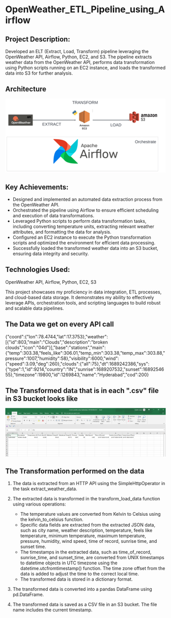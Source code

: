 # OpenWeather_ETL_Pipeline_using_Airflow

## Project Description:

Developed an ELT (Extract, Load, Transform) pipeline leveraging the OpenWeather API, Airflow, Python, EC2, and S3. The pipeline extracts weather data from the OpenWeather API, performs data transformation using Python scripts running on an EC2 instance, and loads the transformed data into S3 for further analysis.

## Architecture 
<img src="Architecture.jpeg">

## Key Achievements:

- Designed and implemented an automated data extraction process from the OpenWeather API.
- Orchestrated the pipeline using Airflow to ensure efficient scheduling and execution of data transformations.
- Leveraged Python scripts to perform data transformation tasks, including converting temperature units, extracting relevant weather attributes, and formatting the 
  data for analysis.
- Configured an EC2 instance to execute the Python transformation scripts and optimized the environment for efficient data processing.
- Successfully loaded the transformed weather data into an S3 bucket, ensuring data integrity and security.

## Technologies Used:

OpenWeather API, Airflow, Python, EC2, S3

This project showcases my proficiency in data integration, ETL processes, and cloud-based data storage. It demonstrates my ability to effectively leverage APIs, orchestration tools, and scripting languages to build robust and scalable data pipelines.

## The Data we get on every API call

{"coord":{"lon":78.4744,"lat":17.3753},"weather":[{"id":803,"main":"Clouds","description":"broken clouds","icon":"04d"}],"base":"stations","main":{"temp":303.38,"feels_like":306.01,"temp_min":303.38,"temp_max":303.88,"pressure":1007,"humidity":58},"visibility":6000,"wind":{"speed":3.09,"deg":260},"clouds":{"all":75},"dt":1689242386,"sys":{"type":1,"id":9214,"country":"IN","sunrise":1689207532,"sunset":1689254655},"timezone":19800,"id":1269843,"name":"Hyderabad","cod":200}

## The Transformed data that is in each ".csv" file in S3 bucket looks like

<img src="output.png">

## The Transformation performed on the data

1. The data is extracted from an HTTP API using the SimpleHttpOperator in the task extract_weather_data.

2. The extracted data is transformed in the transform_load_data function using various operations:

     - The temperature values are converted from Kelvin to Celsius using the kelvin_to_celsius function.
     - Specific data fields are extracted from the extracted JSON data, such as city name, weather description, temperature, feels like temperature, minimum 
       temperature, maximum temperature, pressure, humidity, wind speed, time of record, sunrise time, and sunset time.                                            
     - The timestamps in the extracted data, such as time_of_record, sunrise_time, and sunset_time, are converted from UNIX timestamps to datetime objects in UTC 
       timezone using the datetime.utcfromtimestamp() function. The time zone offset from the data is added to adjust the time to the correct local time.  
     - The transformed data is stored in a dictionary format.

3. The transformed data is converted into a pandas DataFrame using pd.DataFrame.
4. The transformed data is saved as a CSV file in an S3 bucket. The file name includes the current timestamp.




